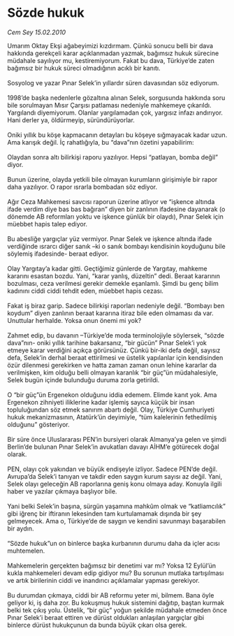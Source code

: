 # Sözde hukuk

*Cem Sey 15.02.2010*

<div class="taraf_structure_2col_1zq">
<div class="margen_n">



 <p>Umarım Oktay Ekşi ağabeyimizi kızdırmam. Çünkü sonucu belli bir dava hakkında gerekçeli karar açıklanmadan yazmak, bağımsız hukuk sürecine müdahale sayılıyor mu, kestiremiyorum. Fakat bu dava, Türkiye’de zaten bağımsız bir hukuk süreci olmadığının acıklı bir kanıtı. <br/><br/>Sosyolog ve yazar Pınar Selek’in yıllardır süren davasından söz ediyorum. <br/><br/>1998’de başka nedenlerle gözaltına alınan Selek, sorgusunda hakkında soru bile sorulmayan Mısır Çarşısı patlaması nedeniyle mahkemeye çıkarıldı. Yargılandı diyemiyorum. Olanlar yargılamadan çok, yargısız infazı andırıyor. Hani derler ya, öldürmeyip, süründürüyorlar. <br/><br/>Oniki yıllık bu köşe kapmacanın detayları bu köşeye sığmayacak kadar uzun. Ama karışık değil. İç rahatlığıyla, bu “dava”nın özetini yapabilirim: <br/><br/>Olaydan sonra altı bilirkişi raporu yazılıyor. Hepsi “patlayan, bomba değil” diyor. <br/><br/>Bunun üzerine, olayda yetkili bile olmayan kurumların girişimiyle bir rapor daha yazılıyor. O rapor ısrarla bombadan söz ediyor. <br/><br/>Ağır Ceza Mahkemesi savcısı raporun üzerine atlıyor ve “işkence altında ifade verdim diye bas bas bağıran” diyen bir zanlının ifadesine dayanarak (o dönemde AB reformları yoktu ve işkence günlük bir olaydı), Pınar Selek için müebbet hapis talep ediyor. <br/><br/>Bu abesliğe yargıçlar yüz vermiyor. Pınar Selek ve işkence altında ifade verdiğinde ısrarcı diğer sanık –ki o sanık bombayı kendisinin koyduğunu bile söylemiş ifadesinde- beraat ediyor. <br/><br/>Olay Yargıtay’a kadar gitti. Geçtiğimiz günlerde de Yargıtay, mahkeme kararını esastan bozdu. Yani, “karar yanlış, düzeltin” dedi. Beraat kararının bozulması, ceza verilmesi gerekir demekle eşanlamlı. Şimdi bu genç bilim kadınını ciddi ciddi tehdit eden, müebbet hapis cezası. <br/><br/>Fakat iş biraz garip. Sadece bilirkişi raporları nedeniyle değil. “Bombayı ben koydum” diyen zanlının beraat kararına itiraz bile eden olmaması da var. Unuttular herhalde. Yoksa onun önemi mi yok? <br/><br/>Zahmet edip, bu davanın –Türkiye’de moda terminolojiyle söylersek, “sözde dava”nın- oniki yıllık tarihine bakarsanız, “bir gücün” Pınar Selek’i yok etmeye karar verdiğini açıkça görürsünüz. Çünkü bir-iki defa değil, sayısız defa, Selek’in derhal beraat ettirilmesi ve üstelik yapılanlar için kendisinden özür dilenmesi gerekirken ve hatta zaman zaman onun lehine kararlar da verilmişken, kim olduğu belli olmayan karanlık “bir güç”ün müdahalesiyle, Selek bugün içinde bulunduğu duruma zorla getirildi. <br/><br/>O “bir güç”ün Ergenekon olduğunu iddia edemem. Elimde kanıt yok. Ama Ergenekon zihniyeti iliklerine kadar işlemiş sayıca küçük bir insan topluluğundan söz etmek sanırım abartı değil. Olay, Türkiye Cumhuriyeti hukuk mekanizmasının, Atatürk’ün deyimiyle, “tüm kalelerinin fethedilmiş olduğunu” gösteriyor. <br/><br/>Bir süre önce Uluslararası PEN’in bursiyeri olarak Almanya’ya gelen ve şimdi Berlin’de bulunan Pınar Selek’in avukatları davayı AİHM’e götürecek doğal olarak. <br/><br/>PEN, olayı çok yakından ve büyük endişeyle izliyor. Sadece PEN’de değil. Avrupa’da Selek’i tanıyan ve takdir eden saygın kurum sayısı az değil. Yani, Selek olayı geleceğin AB raporlarına geniş konu olmaya aday. Konuyla ilgili haber ve yazılar çıkmaya başlıyor bile. <br/><br/>Yani belki Selek’in başına, sürgün yaşamına mahkûm olmak ve “katliamcılık” gibi iğrenç bir iftiranın lekesinden tam kurtulamamak dışında bir şey gelmeyecek. Ama o, Türkiye’de de saygın ve kendini savunmayı başarabilen bir aydın. <br/><br/>“Sözde hukuk”un on binlerce başka kurbanının durumu daha da içler acısı muhtemelen.<br/><br/>Mahkemelerin gerçekten bağımsız bir denetimi var mı? Yoksa 12 Eylül’ün kukla mahkemeleri devam edip gidiyor mu? Bu sorunun mutlaka tartışılması ve artık birilerinin ciddi ve inandırıcı açıklamalar yapması gerekiyor. <br/><br/>Bu durumdan çıkmaya, ciddi bir AB reformu yeter mi, bilmem. Bana öyle geliyor ki, iş daha zor. Bu kokuşmuş hukuk sistemini dağıtıp, baştan kurmak belki tek çıkış yolu. Üstelik, “bir güç” yoğun şekilde müdahale etmeden önce Pınar Selek’i beraat ettiren ve dürüst oldukları anlaşılan yargıçlar gibi binlerce dürüst hukukçunun da bunda büyük çıkarı olsa gerek.</p>
<br/>
<br/>
<br/>



<br/>


<div id="taraf_not">
</div>

</div>


</div>
